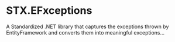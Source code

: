 # STX.EFxceptions
A Standardized .NET library that captures the exceptions thrown by EntityFramework and converts them into meaningful exceptions...
